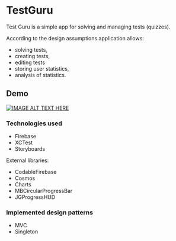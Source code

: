 # TestGuru

Test Guru is a simple app for solving and managing tests (quizzes).

According to the design assumptions application allows:
- solving tests,
- creating tests, 
- editing tests
- storing user statistics, 
- analysis of statistics.


## Demo

[![IMAGE ALT TEXT HERE](https://img.youtube.com/vi/J2I0MICD6Mc&feature=youtu.be/0.jpg)](https://www.youtube.com/watch?v=J2I0MICD6Mc&feature=youtu.be)

### Technologies used

- Firebase
- XCTest
- Storyboards

External libraries:
- CodableFirebase
- Cosmos
- Charts
- MBCircularProgressBar
- JGProgressHUD

### Implemented design patterns

- MVC
- Singleton
